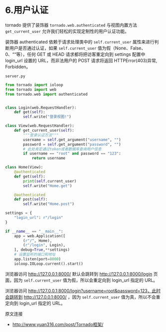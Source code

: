 # 6.用户认证

tornado 提供了装饰器 `tornado.web.authenticated` 与视图内置方法 `get_current_user` 允许我们轻松的实现定制性的用户认证功能。

装饰器 authenticated 依赖于请求处理类中的 `self.current_user` 属性来进行判断用户是否通过认证，如果 `self.current_user` 值为假（None、False、0、““等），任何 GET 或 HEAD 请求都将把访客重定向到 settings 配置中 login_url 设置的 URL，而非法用户的 POST 请求将返回 HTTPError(403)异常, Forbidden。

`server.py`

```python
from tornado import ioloop
from tornado import web
from tornado.web import authenticated


class Login(web.RequestHandler):
    def get(self):
        self.write("登录视图!")

class View(web.RequestHandler):
    def get_current_user(self):
        """登录认证方法"""
        username = self.get_argument("username", "")
        password = self.get_argument("password", "")
        # 此处肯定通过token或者数据库查询用户信息
        if username == "root" and password == "123":
            return username

class Home(View):
    @authenticated
    def get(self):
        print(self.current_user)
        self.write("Home.get")

    @authenticated
    def post(self):
        self.write("Home.post")

settings = {
    "login_url": r"/login"
}

if __name__ == "__main__":
    app = web.Application([
        (r"/", Home),
        (r"/login", Login),
    ], debug=True,**settings)
    # 设置监听的端口和地址
    app.listen(port=8000)
    ioloop.IOLoop.current().start()
```

浏览器访问 http://127.0.0.1:8000/ 默认会跳转到 http://127.0.0.1:8000/login 页面，因为 `self.current_user` 值为假，所以会重定向到 login_url 指定的 URL。

浏览器访问 http://127.0.0.1:8000/login?username=root&password=123，此时会跳转到 http://127.0.0.1:8000/ ，因为 `self.current_user` 值为真，所以不会重定向到 login_url 指定的 URL。

原文连接

- http://www.yuan316.com/post/Tornado框架/
